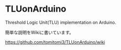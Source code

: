 TLUonArduino
============

Threshold Logic Unit(TLU) implementation on Arduino.

簡単な説明をWikiに書いています。

https://github.com/tomitomi3/TLUonArduino/wiki
